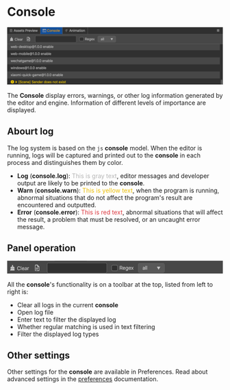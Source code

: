 # Console

![main](index/main.jpg)

The **Console** display errors, warnings, or other log information generated by the editor and engine. Information of different levels of importance are displayed.

## Abourt log
The log system is based on the `js` **console** model. When the editor is running, logs will be captured and printed out to the **console** in each process and distinguishes them by color.

  - **Log** (__console.log__): <font color=#b6b6b6>This is gray text</font>, editor messages and developer output are likely to be printed to the **console**.
  - **Warn** (__console.warn__): <font color=#ebbe09>This is yellow text</font>, when the program is running, abnormal situations that do not affect the program's result are encountered and outputted.
  - **Error** (__console.error__): <font color=#dd3c43>This is red text</font>, abnormal situations that will affect the result, a problem that must be resolved, or an uncaught error message.

## Panel operation

![main](index/tools.jpg)

All the **console**'s functionality is on a toolbar at the top, listed from left to right is:

*  Clear all logs in the current **console**
*  Open log file
*  Enter text to filter the displayed log
*  Whether regular matching is used in text filtering
*  Filter the displayed log types

## Other settings

Other settings for the **console** are available in Preferences. Read about advanced settings in the [preferences](../preferences/index.md) documentation.